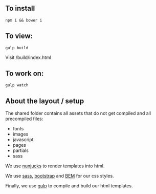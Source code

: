 ## To install
```
npm i && bower i
```

## To view:
```
gulp build
```
Visit /build/index.html


## To work on:
```
gulp watch
```

## About the layout / setup

The shared folder contains all assets that do not get compiled and all precompiled files:
* fonts
* images
* javascript
* pages
* partials
* sass

We use [nunjucks](https://github.com/mozilla/nunjucks) to render templates into html.

We use [sass](http://sass-lang.com), [bootstrap](http://getbootstrap.com) and [BEM](https://en.bem.info/) for our css styles.

Finally, we use [gulp](http://gulpjs.com) to compile and build our html templates.
